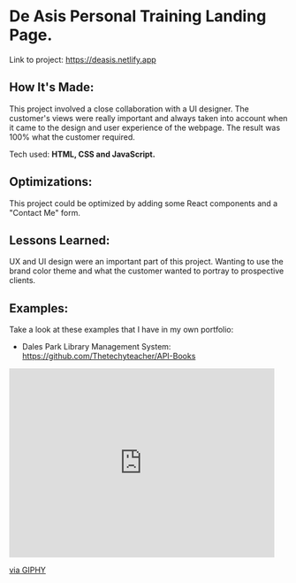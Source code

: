 <h1>De Asis Personal Training Landing Page.</h1>

Link to project: https://deasis.netlify.app

<h2> How It's Made: </h2>

This project involved a close collaboration with a UI designer. The customer's views were really important and always taken into account when it came to the design and user experience of the webpage. 
The result was 100% what the customer required. 

Tech used: <b> HTML, CSS and JavaScript. </b>

<h2> Optimizations: </h2>

This project could be optimized by adding some React components and a "Contact Me" form.

<h2> Lessons Learned: </h2>

UX and UI design were an important part of this project. Wanting to use the brand color theme and what the customer wanted to portray to prospective clients. 

<h2> Examples: </h2>

Take a look at these examples that I have in my own portfolio:

- Dales Park Library Management System: https://github.com/Thetechyteacher/API-Books
<iframe src="https://giphy.com/embed/chEgy8OlxS4E8o940i" width="480" height="342" frameBorder="0" class="giphy-embed" allowFullScreen></iframe><p><a href="https://giphy.com/gifs/chEgy8OlxS4E8o940i">via GIPHY</a></p>

